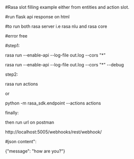 #Rasa slot filling example either from entities and action slot. 

#run flask api response on html

#to run both rasa server i.e rasa nlu and rasa core

#error free

#step1:

rasa run --enable-api --log-file out.log --cors "*"

rasa run --enable-api --log-file out.log --cors "*" --debug

step2:

rasa run actions

or 

python -m rasa_sdk.endpoint --actions actions

finally:

then run url on postman

http://localhost:5005/webhooks/rest/webhook/

#json content":

{"message": "how are you?"}
